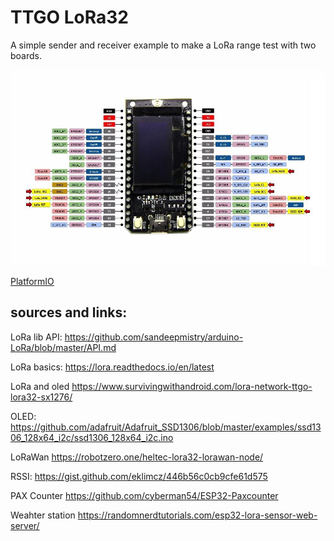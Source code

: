 # TTGO LoRa32

A simple sender and receiver example to make a LoRa range test with two boards.

<p align="center">
<img src="/pinout.jpg" width="800">
</p>



[PlatformIO](https://platformio.org/)

## sources and links:

LoRa lib API:
https://github.com/sandeepmistry/arduino-LoRa/blob/master/API.md

LoRa basics:
https://lora.readthedocs.io/en/latest

LoRa and oled
https://www.survivingwithandroid.com/lora-network-ttgo-lora32-sx1276/

OLED:
https://github.com/adafruit/Adafruit_SSD1306/blob/master/examples/ssd1306_128x64_i2c/ssd1306_128x64_i2c.ino

LoRaWan
https://robotzero.one/heltec-lora32-lorawan-node/

RSSI:
https://gist.github.com/eklimcz/446b56c0cb9cfe61d575

PAX Counter
https://github.com/cyberman54/ESP32-Paxcounter

Weahter station
https://randomnerdtutorials.com/esp32-lora-sensor-web-server/
